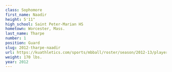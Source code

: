 ```yaml
---
class: Sophomore
first_name: Naadir
height: 5'11"
high_school: Saint Peter-Marian HS
hometown: Worcester, Mass.
last_name: Tharpe
number: 1
position: Guard
slug: 2012-tharpe-naadir
url: https://kuathletics.com/sports/mbball/roster/season/2012-13/player/naadir-tharpe/
weight: 170 lbs.
year: 2012
---
```

